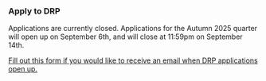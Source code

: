 <!-- ---
layout: default
title:  'Apply'
---


<div class="col-md-8">
  <h2 style="padding-top: 10px;" class="featurette-heading"> </h2>
  <p class="lead">
    Autumn 2024 applications are now open! <a href="https://docs.google.com/forms/d/e/1FAIpQLSen1fI8OBnMo1O72gB7qjaiI2SQxOdFOj_ZOZ9ZczddXgMYTg/viewform?usp=sf_link">Apply here at this link.</a>
  </p>
</div

<div class="col-md-8">
  <h2 class="featurette-heading">Applying for DRP</h2>
  <p class="lead">
    Winter 2025 applications are now open!
    <ul>
        <li><a href="https://docs.google.com/forms/d/e/1FAIpQLSen1fI8OBnMo1O72gB7qjaiI2SQxOdFOj_ZOZ9ZczddXgMYTg/viewform?usp=sf_link">Click here to apply to one of the listed projects under Current Mentors and Projects.</a></li>
    </ul>
  </p>
  </div>

<div class="col-md-8">
  <h2 class="featurette-heading">When are applications open?</h2>
  <p>Applications typically open up around 3 weeks prior to the start of each quarter.
    <ul>
      <li>For Winter 2025, applications will open on <b>December 9th, 2024</b>, and close on <b>December 20th, 2024</b>.</li>
      <li>For Spring 2025, applications will open on <b>March 10th, 2025</b>, and close on <b>March 21st, 2025</b>.</li>
    </ul>
  </p>
</div> -->

### Apply to DRP

Applications are currently closed. Applications for the Autumn 2025 quarter will open up on September 6th, and will close at 11:59pm on September 14th.

[Fill out this form if you would like to receive an email when DRP applications open up.](https://docs.google.com/forms/d/e/1FAIpQLSdq6fVS3UI3ABV0uQA1fNpujUruzHmR8QyI4ovkIdXadxqNQQ/viewform?usp=dialog)

<!--* [Click here](https://docs.google.com/forms/d/e/1FAIpQLSfcuKfVspbv97n7aau7KRm_M0oNRAi_3rXg-bEjV1zzq1BryA/viewform?usp=dialog) to apply to one of the listed projects under [Current Mentors and Projects](currentmentors.html)

Applicants can expect to hear back around March 26th, but potentially later as DRP admissions works on a rolling basis.

### When are applications open?

Applications typically open up around 3 weeks prior to the start of each quarter.

* For Winter 2025, applications will open on **December 9th, 2024**, and close on **December 20th, 2024**.
* For Spring 2025, applications will open on **March 10th, 2025**, and close on **March 21st, 2025**.-->